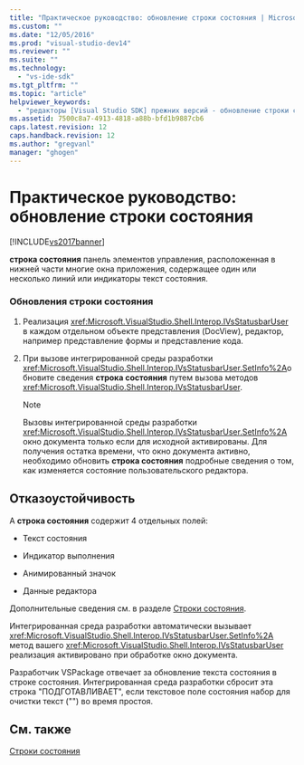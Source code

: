 ```yaml
---
title: "Практическое руководство: обновление строки состояния | Microsoft Docs"
ms.custom: ""
ms.date: "12/05/2016"
ms.prod: "visual-studio-dev14"
ms.reviewer: ""
ms.suite: ""
ms.technology: 
  - "vs-ide-sdk"
ms.tgt_pltfrm: ""
ms.topic: "article"
helpviewer_keywords: 
  - "редакторы [Visual Studio SDK] прежних версий - обновление строки состояния"
ms.assetid: 7500c8a7-4913-4818-a88b-bfd1b9887cb6
caps.latest.revision: 12
caps.handback.revision: 12
ms.author: "gregvanl"
manager: "ghogen"
---
```

# Практическое руководство: обновление строки состояния
[!INCLUDE[vs2017banner](../code-quality/includes/vs2017banner.md)]

**строка состояния** панель элементов управления, расположенная в нижней части многие окна приложения, содержащее один или несколько линий или индикаторы текст состояния.  
  
### Обновления строки состояния  
  
1.  Реализация <xref:Microsoft.VisualStudio.Shell.Interop.IVsStatusbarUser> в каждом отдельном объекте представления \(DocView\), редактор, например представление формы и представление кода.  
  
2.  При вызове интегрированной среды разработки <xref:Microsoft.VisualStudio.Shell.Interop.IVsStatusbarUser.SetInfo%2A>обновите сведения  **строка состояния** путем вызова методов  <xref:Microsoft.VisualStudio.Shell.Interop.IVsStatusbarUser>.  
  
    > [!NOTE]
    >  Вызовы интегрированной среды разработки <xref:Microsoft.VisualStudio.Shell.Interop.IVsStatusbarUser.SetInfo%2A> окно документа только если для исходной активированы.  Для получения остатка времени, что окно документа активно, необходимо обновить **строка состояния** подробные сведения о том, как изменяется состояние пользовательского редактора.  
  
## Отказоустойчивость  
 A **строка состояния** содержит 4 отдельных полей:  
  
-   Текст состояния  
  
-   Индикатор выполнения  
  
-   Анимированный значок  
  
-   Данные редактора  
  
 Дополнительные сведения см. в разделе [Строки состояния](/visual-cpp/mfc/status-bars).  
  
 Интегрированная среда разработки автоматически вызывает <xref:Microsoft.VisualStudio.Shell.Interop.IVsStatusbarUser.SetInfo%2A> метод вашего  <xref:Microsoft.VisualStudio.Shell.Interop.IVsStatusbarUser> реализация активировано при обработке окно документа.  
  
 Разработчик VSPackage отвечает за обновление текста состояния в строке состояния.  Интегрированная среда разработки сбросит эта строка "ПОДГОТАВЛИВАЕТ", если текстовое поле состояния набор для очистки текст \(""\) во время простоя.  
  
## См. также  
 [Строки состояния](/visual-cpp/mfc/status-bars)